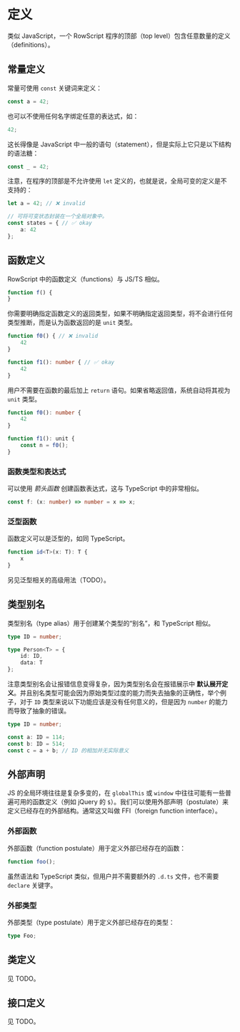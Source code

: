 # 定义

类似 JavaScript，一个 RowScript 程序的顶部（top level）包含任意数量的定义（definitions）。

## 常量定义

常量可使用 `const` 关键词来定义：

```ts
const a = 42;
```

也可以不使用任何名字绑定任意的表达式，如：

```ts
42;
```

这长得像是 JavaScript 中一般的语句（statement），但是实际上它只是以下结构的语法糖：

```ts
const _ = 42;
```

注意，在程序的顶部是不允许使用 `let` 定义的，也就是说，全局可变的定义是不支持的：

```ts
let a = 42; // ❌ invalid

// 可将可变状态封装在一个全局对象中。
const states = { // ✅ okay
    a: 42
};
```

## 函数定义

RowScript 中的函数定义（functions）与 JS/TS 相似。

```ts
function f() {
}
```

你需要明确指定函数定义的返回类型，如果不明确指定返回类型，将不会进行任何类型推断，而是认为函数返回的是 `unit` 类型。

```ts
function f0() { // ❌ invalid
    42
}

function f1(): number { // ✅ okay
    42
}
```

用户不需要在函数的最后加上 `return` 语句。如果省略返回值，系统自动将其视为 `unit` 类型。

```ts
function f0(): number {
    42
}

function f1(): unit {
    const n = f0();
}
```

### 函数类型和表达式

可以使用 *箭头函数* 创建函数表达式，这与 TypeScript 中的非常相似。

```ts
const f: (x: number) => number = x => x;
```

### 泛型函数

函数定义可以是泛型的，如同 TypeScript。

```ts
function id<T>(x: T): T {
    x
}
```

另见泛型相关的高级用法（TODO）。

## 类型别名

类型别名（type alias）用于创建某个类型的“别名”，和 TypeScript 相似。

```ts
type ID = number;

type Person<T> = {
    id: ID,
    data: T
};
```

注意类型别名会让报错信息变得复杂，因为类型别名会在报错展示中 **默认展开定义**。并且别名类型可能会因为原始类型过度的能力而失去抽象的正确性，举个例子，对于
`ID` 类型来说以下功能应该是没有任何意义的，但是因为 `number` 的能力而导致了抽象的错误。

```ts
type ID = number;

const a: ID = 114;
const b: ID = 514;
const c = a + b; // ID 的相加并无实际意义
```

## 外部声明

JS 的全局环境往往是复杂多变的，在 `globalThis` 或 `window` 中往往可能有一些普遍可用的函数定义（例如 jQuery 的
`$`）。我们可以使用外部声明（postulate）来定义已经存在的外部结构。通常这又叫做 FFI（foreign function interface）。

### 外部函数

外部函数（function postulate）用于定义外部已经存在的函数：

```ts
function foo();
```

虽然语法和 TypeScript 类似，但用户并不需要额外的 `.d.ts` 文件，也不需要 `declare` 关键字。

### 外部类型

外部类型（type postulate）用于定义外部已经存在的类型：

```ts
type Foo;
```

## 类定义

见 TODO。

## 接口定义

见 TODO。
